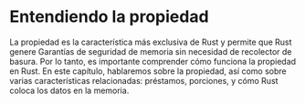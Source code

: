 # Entendiendo la propiedad

La propiedad es la característica más exclusiva de Rust y permite que Rust genere
Garantías de seguridad de memoria sin necesidad de recolector de basura. Por lo tanto, es
importante comprender cómo funciona la propiedad en Rust. En este capítulo,
hablaremos sobre la propiedad, así como sobre varias características relacionadas: préstamos, porciones,
y cómo Rust coloca los datos en la memoria.
